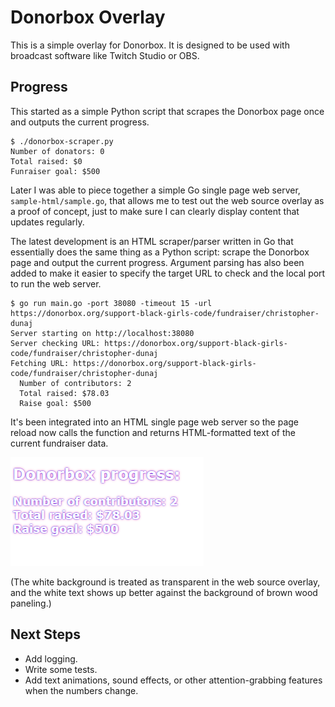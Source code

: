 # Donorbox Overlay

This is a simple overlay for Donorbox. It is designed to be used with broadcast software like Twitch Studio or OBS.

## Progress

This started as a simple Python script that scrapes the Donorbox page once and outputs the current progress.

```text
$ ./donorbox-scraper.py 
Number of donators: 0
Total raised: $0
Funraiser goal: $500
```

Later I was able to piece together a simple Go single page web server, `sample-html/sample.go`, that allows me to test out the web source overlay as a proof of concept, just to make sure I can clearly display content that updates regularly.

The latest development is an HTML scraper/parser written in Go that essentially does the same thing as a Python script: scrape the Donorbox page and output the current progress. Argument parsing has also been added to make it easier to specify the target URL to check and the local port to run the web server.

```text
$ go run main.go -port 38080 -timeout 15 -url https://donorbox.org/support-black-girls-code/fundraiser/christopher-dunaj
Server starting on http://localhost:38080
Server checking URL: https://donorbox.org/support-black-girls-code/fundraiser/christopher-dunaj
Fetching URL: https://donorbox.org/support-black-girls-code/fundraiser/christopher-dunaj
  Number of contributors: 2
  Total raised: $78.03
  Raise goal: $500
```

It's been integrated into an HTML single page web server so the page reload now calls the function and returns HTML-formatted text of the current fundraiser data.

![donorbox-overlay-html](donorbox-overlay-html.png "donorbox-overlay-html")

(The white background is treated as transparent in the web source overlay, and the white text shows up better against the background of brown wood paneling.)

## Next Steps

* Add logging.
* Write some tests.
* Add text animations, sound effects, or other attention-grabbing features when the numbers change.

